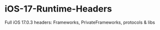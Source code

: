 # iOS-17-Runtime-Headers
Full iOS 17.0.3 headers: Frameworks, PrivateFrameworks, protocols &amp; libs
